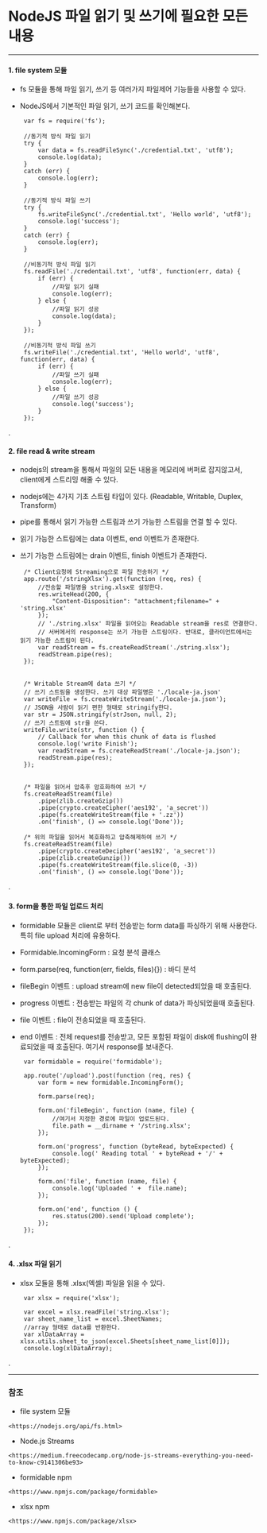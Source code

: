 # NodeJS 파일 읽기 및 쓰기에 필요한 모든 내용
 
***

#### 1. file system 모듈

 - fs 모듈을 통해 파일 읽기, 쓰기 등 여러가지 파일제어 기능들을 사용할 수 있다.
 - NodeJS에서 기본적인 파일 읽기, 쓰기 코드를 확인해본다.
 
    
        var fs = require('fs');
        
        //동기적 방식 파일 읽기
        try {
            var data = fs.readFileSync('./credential.txt', 'utf8');
            console.log(data);
        } 
        catch (err) {
            console.log(err);
        }
        
        //동기적 방식 파일 쓰기
        try {
            fs.writeFileSync('./credential.txt', 'Hello world', 'utf8');
            console.log('success');
        }
        catch (err) {
            console.log(err);
        }
        
        //비동기적 방식 파일 읽기
        fs.readFile('./credentail.txt', 'utf8', function(err, data) {
            if (err) {
                //파일 읽기 실패
                console.log(err);
            } else {
                //파일 읽기 성공
                console.log(data);
            }
        });
        
        //비동기적 방식 파일 쓰기
        fs.writeFile('./credential.txt', 'Hello world', 'utf8', function(err, data) {
            if (err) {
                //파일 쓰기 실패
                console.log(err);
            } else {
                //파일 쓰기 성공
                console.log('success');   
            }
        });

.        
        
#### 2. file read & write stream

 - nodejs의 stream을 통해서 파일의 모든 내용을 메모리에 버퍼로 잡지않고서, client에게 스트리밍 해줄 수 있다.
 - nodejs에는 4가지 기초 스트림 타입이 있다. (Readable, Writable, Duplex, Transform)
 - pipe를 통해서 읽기 가능한 스트림과 쓰기 가능한 스트림을 연결 할 수 있다.
 - 읽기 가능한 스트림에는 data 이벤트, end 이벤트가 존재한다.
 - 쓰기 가능한 스트림에는 drain 이벤트, finish 이벤트가 존재한다.
 
        
        /* Client요청에 Streaming으로 파일 전송하기 */
        app.route('/stringXlsx').get(function (req, res) {
            //전송할 파일명을 string.xlsx로 설정한다.
            res.writeHead(200, {
                "Content-Disposition": "attachment;filename=" + 'string.xlsx'
            });
            // './string.xlsx' 파일을 읽어오는 Readable stream을 res로 연결한다.
            // 서버에서의 response는 쓰기 가능한 스트림이다. 반대로, 클라이언트에서는 읽기 가능한 스트림이 된다.
            var readStream = fs.createReadStream('./string.xlsx');
            readStream.pipe(res);
        });
 
        
        /* Writable Stream에 data 쓰기 */ 
        // 쓰기 스트림을 생성한다. 쓰기 대상 파일명은 './locale-ja.json'
        var writeFile = fs.createWriteStream('./locale-ja.json');
        // JSON을 사람이 읽기 편한 형태로 stringify한다.
        var str = JSON.stringify(strJson, null, 2);
        // 쓰기 스트림에 str을 쓴다.
        writeFile.write(str, function () {
            // Callback for when this chunk of data is flushed 
            console.log('write Finish');
            var readStream = fs.createReadStream('./locale-ja.json');
            readStream.pipe(res);
        });
        
        
        /* 파일을 읽어서 압축후 암호화하여 쓰기 */ 
        fs.createReadStream(file)
            .pipe(zlib.createGzip())
            .pipe(crypto.createCipher('aes192', 'a_secret'))
            .pipe(fs.createWriteStream(file + '.zz'))
            .on('finish', () => console.log('Done'));
            
        /* 위의 파일을 읽어서 복호화하고 압축해제하여 쓰기 */            
        fs.createReadStream(file)
            .pipe(crypto.createDecipher('aes192', 'a_secret'))
            .pipe(zlib.createGunzip())
            .pipe(fs.createWriteStream(file.slice(0, -3))
            .on('finish', () => console.log('Done'));

.

#### 3. form을 통한 파일 업로드 처리

 - formidable 모듈은 client로 부터 전송받는 form data를 파싱하기 위해 사용한다. 특히 file upload 처리에 유용하다.
 - Formidable.IncomingForm : 요청 분석 클래스
 - form.parse(req, function(err, fields, files){}) : 바디 분석
 - fileBegin 이벤트 : upload stream에 new file이 detected되었을 때 호출된다.
 - progress 이벤트 : 전송받는 파일의 각 chunk of data가 파싱되었을때 호출된다.
 - file 이벤트 : file이 전송되었을 때 호출된다.
 - end 이벤트 : 전체 request를 전송받고, 모든 포함된 파일이 disk에 flushing이 완료되었을 때 호출된다. 여기서 response를 보내준다.

 
        var formidable = require('formidable');
        
        app.route('/upload').post(function (req, res) {
            var form = new formidable.IncomingForm();
    
            form.parse(req);
    
            form.on('fileBegin', function (name, file) {
                //여기서 지정한 경로에 파일이 업로드된다.
                file.path = __dirname + '/string.xlsx';
            });
            
            form.on('progress', function (byteRead, byteExpected) {
                console.log(' Reading total ' + byteRead + '/' + byteExpected);
            });
    
            form.on('file', function (name, file) {
                console.log('Uploaded ' +  file.name);
            });
            
            form.on('end', function () {
                res.status(200).send('Upload complete');
            });
        });

. 
 
#### 4. .xlsx 파일 읽기

 - xlsx 모듈을 통해 .xlsx(엑셀) 파일을 읽을 수 있다.
 
 
        var xlsx = require('xlsx');
        
        var excel = xlsx.readFile('string.xlsx');
        var sheet_name_list = excel.SheetNames;
        //array 형태로 data를 반환한다.
        var xlDataArray = xlsx.utils.sheet_to_json(excel.Sheets[sheet_name_list[0]]);
        console.log(xlDataArray);

.

***

### 참조

   - file system 모듈
   
    <https://nodejs.org/api/fs.html>

   - Node.js Streams

    <https://medium.freecodecamp.org/node-js-streams-everything-you-need-to-know-c9141306be93>

   - formidable npm

    <https://www.npmjs.com/package/formidable>

   - xlsx npm

    <https://www.npmjs.com/package/xlsx>